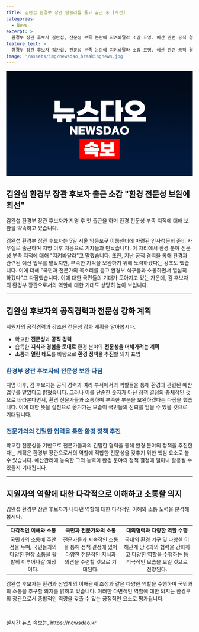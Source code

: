 ```yaml
---
title: 김완섭 환경부 장관 텀블러를 들고 출근 중 [사진]
categories:
  - News
excerpt: >
  환경부 장관 후보자 김완섭, 전문성 부족 논란에 지켜봐달라 소감 표명. 예산 관련 공직 경력 소개하며 환경 전문가와 소통, 부족한 지식 보완 언급. 환경과 산업계 조정 가능성에 대해 지켜봐달라 답변. 국민과의 소통, 최대한 잘할 것이라고 강조. 5일 인사청문회 준비 사무실로 출근, 무한한 책임감 고백. 
feature_text: >
  환경부 장관 후보자 김완섭, 전문성 부족 논란에 지켜봐달라 소감 표명. 예산 관련 공직 경력 소개하며 환경 전문가와 소통, 부족한 지식 보완 언급. 환경과 산업계 조정 가능성에 대해 지켜봐달라 답변. 국민과의 소통, 최대한 잘할 것이라고 강조. 5일 인사청문회 준비 사무실로 출근, 무한한 책임감 고백. 
image: '/assets/img/newsdao_breakingnews.jpg'
---
```


<p><img src="/assets/img/newsdao_breakingnews.jpg" alt="cryptoinkorea 속보" /></p>

<h2 data-ke-size="size26">김완섭 환경부 장관 후보자 출근 소감 "환경 전문성 보완에 최선"</h2>

<p data-ke-size="size16">김완섭 환경부 장관 후보자가 지명 후 첫 출근을 하며 환경 전문성 부족 지적에 대해 보완을 약속하고 있습니다.</p>

<p data-ke-size="size16">김완섭 환경부 장관 후보자는 5일 서울 영등포구 이룸센터에 마련된 인사청문회 준비 사무실로 출근하며 지명 이후 처음으로 기자들과 만났습니다. 이 자리에서 환경 분야 전문성 부족 지적에 대해 "지켜봐달라"고 말했습니다. 또한, 지난 공직 경력을 통해 환경과 관련된 예산 업무를 맡았지만, 부족한 지식을 보완하기 위해 노력하겠다는 강조도 했습니다. 이에 더해 "국민과 전문가의 목소리를 듣고 환경부 식구들과 소통하면서 열심히 하겠다"고 다짐했습니다. 이에 대한 국민들의 기대가 모아지고 있는 가운데, 김 후보자의 환경부 장관으로서의 역할에 대한 기대도 상당히 높아 보입니다.</p>

<hr>

<h2 data-ke-size="size26">김완섭 후보자의 공직경력과 전문성 강화 계획</h2>

<p data-ke-size="size16">지원자의 공직경력과 강조한 전문성 강화 계획을 알아봅시다.</p>

<ul>
  <li>확고한 <b>전문성</b>과 <b>공직 경력</b></li>
  <li>습득한 <b>지식과 경험을 토대로</b> 환경 분야의 <b>전문성을 더해가려는 계획</b></li>
  <li><b>소통</b>과 <b>열린 태도</b>를 바탕으로 <b>환경 정책을 추진</b>할 의지 표명</li>
</ul>

<h3><span style="color: #1a5490;">환경부 장관 후보자의 <b>전문성 보완</b> 다짐</span></h3>

<p data-ke-size="size16">지명 이후, 김 후보자는 공직 경력과 여러 부서에서의 역할들을 통해 환경과 관련된 예산 업무를 맡았다고 밝혔습니다. 그러나 이를 단순한 숫자가 아닌 정책 결정의 총체적인 것으로 바라본다면서, 환경 전문가들과 소통하며 부족한 부분을 보완하겠다는 다짐을 했습니다. 이에 대한 뜻을 실천으로 옮겨가는 모습이 국민들의 신뢰를 얻을 수 있을 것으로 기대됩니다.</p>

<h3><span style="color: #1a5490;">전문가와의 긴밀한 <b>협력</b>을 통한 환경 정책 추진</span></h3>

<p data-ke-size="size16">확고한 전문성을 기반으로 전문가들과의 긴밀한 협력을 통해 환경 분야의 정책을 추진한다는 계획은 환경부 장관으로서의 역할에 적합한 전문성을 갖추기 위한 핵심 요소로 볼 수 있습니다. 예산관리에 능숙한 그의 능력이 환경 분야의 정책 결정에 얼마나 활용될 수 있을지 기대됩니다.</p>

<hr>

<h2 data-ke-size="size26">지원자의 역할에 대한 다각적으로 이해하고 소통할 의지</h2>

<p data-ke-size="size16">김완섭 환경부 장관 후보자가 나타낸 역할에 대한 다각적인 이해와 소통 노력을 분석해 봅시다.</p>

<table>
  <tr>
    <td style="text-align: center; height: 17px;"><b>다각적인 이해와 소통</b></td>
    <td style="text-align: center; height: 17px;"><b>국민과 전문가와의 소통</b></td>
    <td style="text-align: center; height: 17px;"><b>대외협력과 다양한 역할 수행</b></td>
  </tr>
  <tr>
    <td style="text-align: center; height: 17px;">국민과의 소통에 주안점을 두며, 국민들과의 다양한 현장 소통을 활발히 이루어나갈 예정이다.</td>
    <td style="text-align: center; height: 17px;">전문가들과 지속적인 소통을 통해 정책 결정에 있어 다양한 전문적인 지식과 의견을 수렴할 것으로 기대된다.</td>
    <td style="text-align: center; height: 17px;">국내외 환경 기구 및 다양한 이해관계 당국과의 협력을 강화하고 다양한 역할을 수행하는 등 적극적인 모습을 보일 것으로 전망된다.</td>
  </tr>
</table>

<p data-ke-size="size16">김완섭 후보자는 환경과 산업계의 이해관계 조정과 같은 다양한 역할을 수행하며 국민과의 소통을 추구할 의지를 밝히고 있습니다. 이러한 다면적인 역할에 대한 의지는 환경부의 장관으로서 종합적인 역량을 갖출 수 있는 긍정적인 요소로 평가됩니다.</p>

<p data-ke-size="size16">&nbsp;</p>
실시간 뉴스 속보는, <a href="https://newsdao.kr" rel="dofollow">https://newsdao.kr</a>


